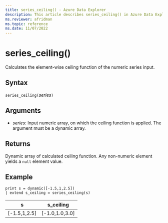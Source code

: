 ```yaml
---
title: series_ceiling() - Azure Data Explorer
description: This article describes series_ceiling() in Azure Data Explorer.
ms.reviewer: afridman
ms.topic: reference
ms.date: 11/07/2022
---
```

# series_ceiling()

Calculates the element-wise ceiling function of the numeric series input.

## Syntax

`series_ceiling(`*series*`)`

## Arguments

* *series*: Input numeric array, on which the ceiling function is applied. The argument must be a dynamic array.

## Returns

Dynamic array of calculated ceiling function. Any non-numeric element yields a `null` element value.

## Example

<!-- csl: https://help.kusto.windows.net/Samples -->
```kusto
print s = dynamic([-1.5,1,2.5])
| extend s_ceiling = series_ceiling(s)
```

|s|s_ceiling|
|---|---|
|[-1.5,1,2.5]|[-1.0,1.0,3.0]|